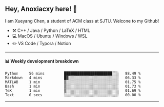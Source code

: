 <!--
**Anoxiacxy/Anoxiacxy** is a ✨ _special_ ✨ repository because its `README.md` (this file) appears on your GitHub profile.

Here are some ideas to get you started:

- 🔭 I’m currently working on ...
- 🌱 I’m currently learning ...
- 👯 I’m looking to collaborate on ...
- 🤔 I’m looking for help with ...
- 💬 Ask me about ...
- 📫 How to reach me: ...
- 😄 Pronouns: ...
- ⚡ Fun fact: ...
-->

## Hey, Anoxiacxy here! :wave:

I am Xueyang Chen, a student of ACM class at SJTU. Welcone to my Github!

-   :hammer_and_pick: C++ / Java / Python / LaTeX / HTML
-   :computer: MacOS / Ubuntu / Windows / WSL
-   :pencil2: VS Code / Typora / Notion



<!--
#### :sparkles: My followers
-->

<!--START_SECTION:top-followers-->
<!--END_SECTION:top-followers-->

---

#### :bar_chart: Weekly development breakdown

<!--START_SECTION:waka-->

```text
Python     56 mins         ██████████████████████░░░   88.49 %
Markdown   4 mins          █▓░░░░░░░░░░░░░░░░░░░░░░░   06.33 %
MATLAB     1 min           ▒░░░░░░░░░░░░░░░░░░░░░░░░   01.75 %
Bash       1 min           ▒░░░░░░░░░░░░░░░░░░░░░░░░   01.73 %
TeX        1 min           ▒░░░░░░░░░░░░░░░░░░░░░░░░   01.69 %
Text       0 secs          ░░░░░░░░░░░░░░░░░░░░░░░░░   00.00 %
```

<!--END_SECTION:waka-->

---
